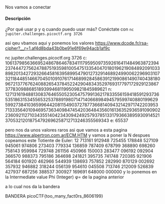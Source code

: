 Nos vamos a conectar
#### Descripción

¿Por qué usar p y q cuando puedo usar más? Conéctate con `nc jupiter.challenges.picoctf.org 3726`


asi qeu vbamos aqui y ponemos los valores
https://www.dcode.fr/rsa-cipher?__r=1.af4d8bda43b0be91e6f69e94acb1af9c

 nc jupiter.challenges.picoctf.org 3726
c: 10613798563669524867864678341117959509735926164114849638723942374447275624788751935981005475133540470180196219084892091033898201342729326645816395899547901273291468924990062296903107321184485146670450109107617146899284586391219908614907404381809672137767624088265437845224290483435297693177971729291238673778309886851893994681199509821845989621
n: 12713161948813083764655052305475799136217833556159418591293736535186315345565325378891980714714066898494579599740880199629599273841036599644208115490372787736681409432142971742203953713335640109469573634098474542036484356016136352936591090902236092112710343551404234309424925793785133179366389593091452137053212018754792696258712713246355569343
e: 65537


pero nos da unos valores raros asi que vamos a esta pagina
https://www.alpertron.com.ar/ECM.HTM
y vamos a poner la N
despues copeamos este 
Totiente de Euler: 12 713161 912948 725455 178848 527109 945061 974806 273403 779334 136859 787409 678799 368890 698260 758143 959984 729748 261156 450966 150003 283477 096192 092904 366570 988373 795186 364698 241821 395735 741748 720385 921906 564184 601920 462966 544939 138693 757852 282990 870129 002692 357932 946882 318244 056139 954610 045508 713746 212009 526839 427937 687256 388537 300927 169691 648000 000000
y lo ponemos en la Intermediate value Phi (Integer) φ=  de la pagina anterior

a lo cual nos da la bandera

BANDERA
picoCTF{too_many_fact0rs_8606199}



	